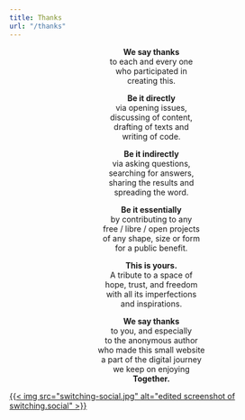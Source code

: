 ```yaml
---
title: Thanks
url: "/thanks"
---
```

<center>

**We say thanks** <br>
to each and every one <br>
who participated in<br>
creating this.

**Be it directly** <br>
via opening issues, <br>
discussing of content, <br>
drafting of texts and <br>
writing of code.

**Be it indirectly** <br>
via asking questions, <br>
searching for answers, <br>
sharing the results and <br>
spreading the word.

**Be it essentially** <br>
by contributing to any<br>
free / libre / open projects <br>
of any shape, size or form <br>
for a public benefit.

**This is yours.** <br>
A tribute to a space of <br>
hope, trust, and freedom <br>
with all its imperfections <br>
and inspirations.

**We say thanks** <br>
to you, and especially <br>
to the anonymous author <br>
who made this small website <br>
a part of the digital journey <br>
we keep on enjoying<br>
**Together.**

</center>

[{{< img src="switching-social.jpg" alt="edited screenshot of switching.social" >}}][switching.social]

[switching.social]: https://web.archive.org/web/20190915101437/https://switching.social/